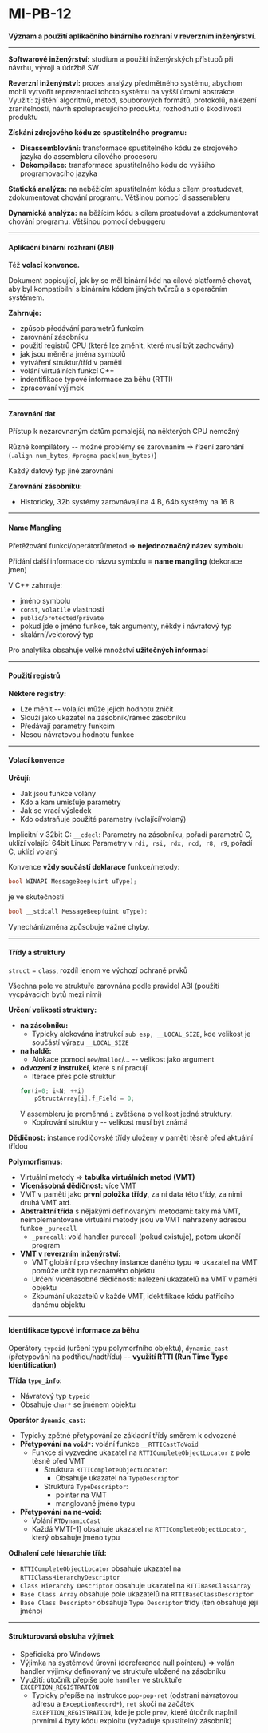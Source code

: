 # MI-PB-12
**Význam a použití aplikačního binárního rozhraní v reverzním inženýrství.**

---

**Softwarové inženýrství:** studium a použití inženýrských přístupů při návrhu, vývoji a údržbě SW

**Reverzní inženýrství:** proces analýzy předmětného systému, abychom mohli vytvořit reprezentaci tohoto systému na vyšší úrovni abstrakce
Využití: zjištění algoritmů, metod, souborových formátů, protokolů, nalezení zranitelností, návrh spolupracujícího produktu, rozhodnutí o škodlivosti produktu

**Získání zdrojového kódu ze spustitelného programu:**
* **Disassemblování:** transformace spustitelného kódu ze strojového jazyka do assembleru cílového procesoru
* **Dekompilace:** transformace spustitelného kódu do vyššího programovacího jazyka

**Statická analýza:** na neběžícím spustitelném kódu s cílem prostudovat, zdokumentovat chování programu. Většinou pomocí disassembleru

**Dynamická analýza:** na běžícím kódu s cílem prostudovat a zdokumentovat chování programu. Většinou pomocí debuggeru

---

#### Aplikační binární rozhraní (ABI)

Též **volací konvence.**

Dokument popisující, jak by se měl binární kód na cílové platformě chovat, aby byl kompatibilní s binárním kódem jiných tvůrců a s operačním systémem.

**Zahrnuje:**
* způsob předávání parametrů funkcím
* zarovnání zásobníku
* použití registrů CPU (které lze změnit, které musí být zachovány)
* jak jsou měněna jména symbolů
* vytváření struktur/tříd v paměti
* volání virtuálních funkcí C++
* indentifikace typové informace za běhu (RTTI)
* zpracování výjimek

---

#### Zarovnání dat
Přístup k nezarovnaným datům pomalejší, na některých CPU nemožný

Různé kompilátory -- možné problémy se zarovnáním $\Rightarrow$ řízení zaronání (`.align num_bytes`, `#pragma pack(num_bytes)`)

Každý datový typ jiné zarovnání

**Zarovnání zásobníku:**
* Historicky, 32b systémy zarovnávají na 4 B, 64b systémy na 16 B

---

#### Name Mangling
Přetěžování funkcí/operátorů/metod $\Rightarrow$ **nejednoznačný název symbolu**

Přidání další informace do názvu symbolu = **name mangling** (dekorace jmen)

V C++ zahrnuje:
* jméno symbolu
* `const`, `volatile` vlastnosti
* `public`/`protected`/`private`
* pokud jde o jméno funkce, tak argumenty, někdy i návratový typ
* skalární/vektorový typ

Pro analytika obsahuje velké množství **užitečných informací**

---

#### Použití registrů

**Některé registry:**
* Lze měnit -- volající může jejich hodnotu zničit
* Slouží jako ukazatel na zásobník/rámec zásobníku
* Předávají parametry funkcím
* Nesou návratovou hodnotu funkce

---

#### Volací konvence

**Určují:** 
* Jak jsou funkce volány
* Kdo a kam umisťuje parametry
* Jak se vrací výsledek
* Kdo odstraňuje použité parametry (volající/volaný)

Implicitní v 32bit C: `__cdecl`: Parametry na zásobníku, pořadí parametrů C, uklízí volající
64bit Linux: Parametry v `rdi, rsi, rdx, rcd, r8, r9`, pořadí C, uklízí volaný

Konvence **vždy součástí deklarace** funkce/metody:
```c
bool WINAPI MessageBeep(uint uType);
```
je ve skutečnosti
```c
bool __stdcall MessageBeep(uint uType);
```
Vynechání/změna způsobuje vážné chyby.

---

#### Třídy a struktury

`struct` = `class`, rozdíl jenom ve výchozí ochraně prvků

Všechna pole ve struktuře zarovnána podle pravidel ABI (použití vycpávacích bytů mezi nimi)

**Určení velikosti struktury:**
* **na zásobníku:**
    * Typicky alokována instrukcí `sub esp, __LOCAL_SIZE`, kde velikost je součástí výrazu `__LOCAL_SIZE`
* **na haldě:** 
    * Alokace pomocí `new`/`malloc`/... -- velikost jako argument
* **odvození z instrukcí,** které s ní pracují
    * Iterace přes pole struktur
    ```c
    for(i=0; i<N; ++i)
        pStructArray[i].f_Field = 0;
    ```
    V assembleru je proměnná `i` zvětšena o velikost jedné struktury.
    * Kopírování struktury -- velikost musí být známá

**Dědičnost:** instance rodičovské třídy uloženy v paměti těsně před aktuální třídou

**Polymorfismus:**
* Virtuální metody $\Rightarrow$ **tabulka virtuálních metod (VMT)**
* **Vícenásobná dědičnost:** více VMT
* VMT v paměti jako **první položka třídy**, za ní data této třídy, za nimi druhá VMT atd.
* **Abstraktní třída** s nějakými definovanými metodami: taky má VMT, neimplementované virtuální metody jsou ve VMT nahrazeny adresou funkce `_purecall`
    * `_purecall`: volá handler purecall (pokud existuje), potom ukončí program
* **VMT v reverzním inženýrství:**
    * VMT globální pro všechny instance daného typu $\Rightarrow$ ukazatel na VMT pomůže určit typ neznámého objektu
    * Určení vícenásobné dědičnosti: nalezení ukazatelů na VMT v paměti objektu
    * Zkoumání ukazatelů v každé VMT, idektifikace kódu patřícího danému objektu

---

#### Identifikace typové informace za běhu

Operátory `typeid` (určení typu polymorfního objektu), `dynamic_cast` (přetypování na podtřídu/nadtřídu) -- **využití RTTI (Run Time Type Identification)**

**Třída `type_info`:**
* Návratový typ `typeid`
* Obsahuje `char*` se jménem objektu

**Operátor `dynamic_cast`:**
* Typicky zpětné přetypování ze základní třídy směrem k odvozené
* **Přetypování na `void*`:** volání funkce `__RTTICastToVoid`
    * Funkce si vyzvedne ukazatel na `RTTICompleteObjectLocator` z pole těsně před VMT
        * Struktura `RTTICompleteObjectLocator`:
            * Obsahuje  ukazatel na `TypeDescriptor`
        * Struktura `TypeDescriptor`:
            * pointer na VMT
            * manglované jméno typu
* **Přetypování na ne-void:**
    * Volání `RTDynamicCast`
    * Každá VMT[-1] obsahuje ukazatel na `RTTICompleteObjectLocator`, který obsahuje jméno typu

**Odhalení celé hierarchie tříd:**
* `RTTICompleteObjectLocator` obsahuje ukazatel na `RTTIClassHierarchyDescriptor`
* `Class Hierarchy Descriptor` obsahuje ukazatel na `RTTIBaseClassArray`
* `Base Class Array` obsahuje pole ukazatelů na `RTTIBaseClassDescriptor`
* `Base Class Descriptor` obsahuje `Type Descriptor` třídy (ten obsahuje její jméno)

---

#### Strukturovaná obsluha výjimek
* Speficická pro Windows
* Výjimka na systémové úrovni (dereference null pointeru) $\Rightarrow$ volán handler výjimky definovaný ve struktuře uložené na zásobníku
* Využití: útočník přepíše pole `handler` ve struktuře `EXCEPTION_REGISTRATION`
    * Typicky přepíše na instrukce `pop-pop-ret` (odstraní návratovou adresu a `ExceptionRecord*`), `ret` skočí na začátek `EXCEPTION_REGISTRATION`, kde je pole `prev`, které útočník naplnil prvními 4 byty kódu exploitu (vyžaduje spustitelný zásobník)